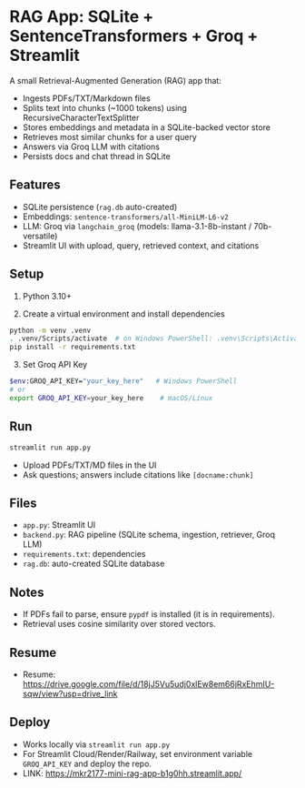 # RAG App: SQLite + SentenceTransformers + Groq + Streamlit

A small Retrieval-Augmented Generation (RAG) app that:
- Ingests PDFs/TXT/Markdown files
- Splits text into chunks (~1000 tokens) using RecursiveCharacterTextSplitter
- Stores embeddings and metadata in a SQLite-backed vector store
- Retrieves most similar chunks for a user query
- Answers via Groq LLM with citations
- Persists docs and chat thread in SQLite

## Features
- SQLite persistence (`rag.db` auto-created)
- Embeddings: `sentence-transformers/all-MiniLM-L6-v2`
- LLM: Groq via `langchain_groq` (models: llama-3.1-8b-instant / 70b-versatile)
- Streamlit UI with upload, query, retrieved context, and citations

## Setup

1) Python 3.10+

2) Create a virtual environment and install dependencies
```bash
python -m venv .venv
. .venv/Scripts/activate  # on Windows PowerShell: .venv\Scripts\Activate.ps1
pip install -r requirements.txt
```

3) Set Groq API Key
```bash
$env:GROQ_API_KEY="your_key_here"   # Windows PowerShell
# or
export GROQ_API_KEY=your_key_here    # macOS/Linux
```

## Run
```bash
streamlit run app.py
```

- Upload PDFs/TXT/MD files in the UI
- Ask questions; answers include citations like `[docname:chunk]`

## Files
- `app.py`: Streamlit UI
- `backend.py`: RAG pipeline (SQLite schema, ingestion, retriever, Groq LLM)
- `requirements.txt`: dependencies
- `rag.db`: auto-created SQLite database

## Notes
- If PDFs fail to parse, ensure `pypdf` is installed (it is in requirements).
- Retrieval uses cosine similarity over stored vectors.

## Resume
- Resume: https://drive.google.com/file/d/18jJ5Vu5udj0xlEw8em66jRxEhmIU-sqw/view?usp=drive_link

## Deploy
- Works locally via `streamlit run app.py`
- For Streamlit Cloud/Render/Railway, set environment variable `GROQ_API_KEY` and deploy the repo.
- LINK: https://mkr2177-mini-rag-app-b1g0hh.streamlit.app/
